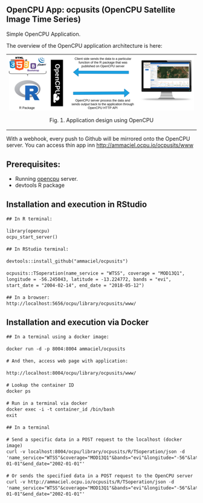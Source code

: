 OpenCPU App: ocpusits (OpenCPU Satellite Image Time Series)
------------------

Simple OpenCPU Application. 

The overview of the OpenCPU application architecture is here:

<table width="700" border="0">
<tr>
<td align="center" valign="center">
<img src="inst/extdata/figures/opencpu-design.png" alt="Fig. 1. Application design using OpenCPU" />
<p class="caption">
Fig. 1. Application design using OpenCPU
</p>
</td>
</tr>
</table>

With a webhook, every push to Github will be mirrored onto the OpenCPU server. You can access thin app inn http://ammaciel.ocpu.io/ocpusits/www 


## Prerequisites:

- Running [opencpu](https://www.opencpu.org/) server.
- devtools R package

## Installation and execution in RStudio

    ## In R terminal:

    library(opencpu)
    ocpu_start_server()

    ## In RStudio terminal:
    
    devtools::install_github("ammaciel/ocpusits")

    ocpusits::TSoperation(name_service = "WTSS", coverage = "MOD13Q1", longitude = -56.245043, latitude = -13.224772, bands = "evi", start_date = "2004-02-14", end_date = "2018-05-12")
    
    ## In a browser:
    http://localhost:5656/ocpu/library/ocpusits/www/

## Installation and execution via Docker

    ## In a terminal using a docker image:
    
    docker run -d -p 8004:8004 ammaciel/ocpusits

    # And then, access web page with application:
    
    http://localhost:8004/ocpu/library/ocpusits/www/

    # Lookup the container ID
    docker ps

    # Run in a terminal via docker
    docker exec -i -t container_id /bin/bash
    exit

    ## In a terminal 
    
    # Send a specific data in a POST request to the localhost (docker image)
    curl -v localhost:8004/ocpu/library/ocpusits/R/TSoperation/json -d 'name_service="WTSS"&coverage="MOD13Q1"&bands="evi"&longitude="-56"&latitude="-12"&start_date="2001-01-01"&end_date="2002-01-01"'

    # Or sends the specified data in a POST request to the OpenCPU server
    curl -v http://ammaciel.ocpu.io/ocpusits/R/TSoperation/json -d 'name_service="WTSS"&coverage="MOD13Q1"&bands="evi"&longitude="-56"&latitude="-12"&start_date="2001-01-01"&end_date="2002-01-01"'


  
    
